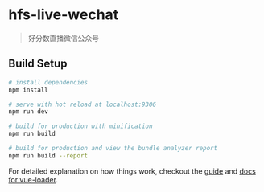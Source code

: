 # hfs-live-wechat

> 好分数直播微信公众号

## Build Setup

``` bash
# install dependencies
npm install

# serve with hot reload at localhost:9306
npm run dev

# build for production with minification
npm run build

# build for production and view the bundle analyzer report
npm run build --report
```

For detailed explanation on how things work, checkout the [guide](http://vuejs-templates.github.io/webpack/) and [docs for vue-loader](http://vuejs.github.io/vue-loader).

